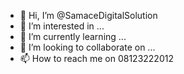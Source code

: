 - 👋 Hi, I’m @SamaceDigitalSolution
- 👀 I’m interested in ...
- 🌱 I’m currently learning ...
- 💞️ I’m looking to collaborate on ...
- 📫 How to reach me on 08123222012

<!---
SamaceDigital/SamaceDigital is a ✨ special ✨ repository because its `README.md` (this file) appears on your GitHub profile.
You can click the Preview link to take a look at your changes.
--->
